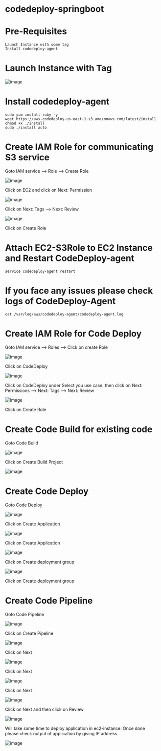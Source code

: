 # codedeploy-springboot

# Pre-Requisites
    Launch Instance with some tag
    Install codedeploy-agent
# Launch Instance with Tag   
  ![image](https://user-images.githubusercontent.com/58024415/110238397-6ce15d80-7f67-11eb-8252-f66ea1abafb8.png)
# Install codedeploy-agent
    sudo yum install ruby -y
    wget https://aws-codedeploy-us-east-1.s3.amazonaws.com/latest/install
    chmod +x ./install
    sudo ./install auto
# Create IAM Role for communicating S3 service 
  Goto IAM service  --> Role  -->  Create Role 
  
  ![image](https://user-images.githubusercontent.com/58024415/110240495-2ba27b00-7f72-11eb-9991-c35fa87c2b50.png)

  Click on EC2 and click on Next: Permission
  
  ![image](https://user-images.githubusercontent.com/58024415/110240546-8045f600-7f72-11eb-971d-20622a8a186a.png)

  Click on Next: Tags  --> Next: Review
  
  ![image](https://user-images.githubusercontent.com/58024415/110240568-9f448800-7f72-11eb-891f-7659470c4def.png)

  Click on Create Role
# Attach EC2-S3Role to EC2 Instance and Restart CodeDeploy-agent
    service codedeploy-agent restart
# If you face any issues please check logs of CodeDeploy-Agent
    cat /var/log/aws/codedeploy-agent/codedeploy-agent.log
# Create IAM Role for Code Deploy
  Goto IAM service  -->  Roles  --> Click on create Role

  ![image](https://user-images.githubusercontent.com/58024415/110237776-d0698c00-7f63-11eb-9ffc-b258b2c11700.png)

  Click on CodeDeploy
  
  ![image](https://user-images.githubusercontent.com/58024415/110237814-0f97dd00-7f64-11eb-883e-e6a4f10d9773.png)
 
  Click on CodeDeploy under Select you use case, then click on Next: Permissions --> Next: Tags  --> Next: Review
  
  ![image](https://user-images.githubusercontent.com/58024415/110237882-761cfb00-7f64-11eb-9c3e-02fcfbe64541.png)

  Click on Create Role
# Create Code Build for existing code
  Goto Code Build
  
  ![image](https://user-images.githubusercontent.com/58024415/110230955-aa7bc180-7f3a-11eb-9877-61cda3283238.png)
  
  Click on Create Build Project
  
  ![image](https://user-images.githubusercontent.com/58024415/110231256-a355b300-7f3c-11eb-98cd-25f4ed904b2d.png)
# Create Code Deploy
  Goto Code Deploy
  
  ![image](https://user-images.githubusercontent.com/58024415/110238099-9bf6cf80-7f65-11eb-94f3-e7d9f7fec297.png)

  Click on Create Application
  
  ![image](https://user-images.githubusercontent.com/58024415/110238115-b7fa7100-7f65-11eb-9e18-0bf4a1aeb4a2.png)
  
  Click on Create Application
  
  ![image](https://user-images.githubusercontent.com/58024415/110238270-c301d100-7f66-11eb-8ff9-a08e0042f080.png)

  Click on Create deployment group
  
  ![image](https://user-images.githubusercontent.com/58024415/110238632-baaa9580-7f68-11eb-805e-fe92d10e38e0.png)

  Click on Create deployment group
  
# Create Code Pipeline
  Goto Code Pipeline
  
  ![image](https://user-images.githubusercontent.com/58024415/110238703-19700f00-7f69-11eb-90a6-d349ff35f5d7.png)

  Click on Create Pipeline
  
  ![image](https://user-images.githubusercontent.com/58024415/110238746-46bcbd00-7f69-11eb-9de6-a18db092878b.png)

  Click on Next
  
  ![image](https://user-images.githubusercontent.com/58024415/110238785-8683a480-7f69-11eb-9327-52820c7ec436.png)

  Click on Next
  
  ![image](https://user-images.githubusercontent.com/58024415/110239590-ce0c2f80-7f6d-11eb-9084-dde5fd8ff670.png)

  Click on Next
  
  ![image](https://user-images.githubusercontent.com/58024415/110239609-e1b79600-7f6d-11eb-9b0f-67af3e02e378.png)

  Click on Next and then click on Review
  
  ![image](https://user-images.githubusercontent.com/58024415/110239636-fa27b080-7f6d-11eb-9552-98684f61b4ec.png)

  Will take some time to deploy application in ec2-instance. Once done please check output of application by giving IP address
  
  ![image](https://user-images.githubusercontent.com/58024415/110240431-e4b48580-7f71-11eb-9443-badd4f109ce0.png)
